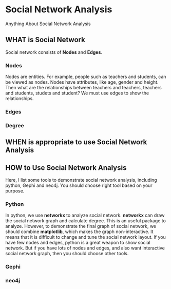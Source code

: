 # Social Network Analysis
Anything About Social Network Analysis

## WHAT is Social Network
Social network consists of **Nodes** and **Edges**.

### Nodes
Nodes are entities. For example, people such as teachers and students, can be viewed as nodes. Nodes have attributes, like age, gender and height. Then what are the relationships between teachers and teachers, teachers and students, studets and student? We must use edges to show the relationships.

### Edges

### Degree

## WHEN is appropriate to use Social Network Analysis

## HOW to Use Social Network Analysis
Here, I list some tools to demonstrate social network analysis, including python, Gephi and neo4j. You should choose right tool based on your purpose.

### Python
In python, we use **networkx** to analyze social network. **networkx** can draw the social network graph and calculate degree. This is an useful package to analyze. However, to demonstrate the final graph of social network, we should combine **matplotlib**, which makes the graph non-interactive. It means that it is difficult to change and tune the social network layout.
If you have few nodes and edges, python is a great weapon to show social network. But if you have lots of nodes and edges, and also want interactive social network graph, then you should choose other tools.

### Gephi

### neo4j
